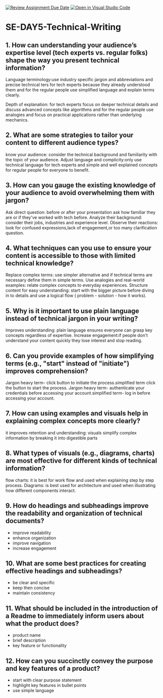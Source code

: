 [![Review Assignment Due Date](https://classroom.github.com/assets/deadline-readme-button-22041afd0340ce965d47ae6ef1cefeee28c7c493a6346c4f15d667ab976d596c.svg)](https://classroom.github.com/a/zsAR-pyY)
[![Open in Visual Studio Code](https://classroom.github.com/assets/open-in-vscode-2e0aaae1b6195c2367325f4f02e2d04e9abb55f0b24a779b69b11b9e10269abc.svg)](https://classroom.github.com/online_ide?assignment_repo_id=18482550&assignment_repo_type=AssignmentRepo)
# SE-DAY5-Technical-Writing
## 1. How can understanding your audience’s expertise level (tech experts vs. regular folks) shape the way you present technical information?
Language terminology:use industry specific jargon and abbreviations and precise technical ters for tech experts because they already understood them and for the regular people use simplified language and explain terms clearly.

Depth of explanation: for tech experts focus on deeper technical details and discuss advanced concepts like algorithms and for the regular people use analogies and focus on practical applications rather than underlying mechanics.
## 2. What are some strategies to tailor your content to different audience types?
know your audience: consider the technical background and familiarity with the topic of your audience.
Adjust language and complicity:only use technical language for tech experts and simple and well explained concepts for regular people for everyone to benefit.
## 3. How can you gauge the existing knowledge of your audience to avoid overwhelming them with jargon?
Ask direct question: before or after your presentation ask how familiar they are or if they've worked with tech before.
Analyze their background: consider their jobs, industries and experience level.
Observe their reactions: look for confused expressions,lack of engagement,or too many clarification question.
## 4. What techniques can you use to ensure your content is accessible to those with limited technical knowledge?
Replace complex terms: use simpler alternative and if technical terms are necessary define them in simple terms.
Use analogies and real-world examples: relate complex concepts to everyday experiences.
Structure content for easy understanding: start with the bigger picture before diving in to details and use a logical flow ( problem - solution - how it works).
## 5. Why is it important to use plain language instead of technical jargon in your writing?
Improves understanding: plain language ensures everyone can grasp key concepts regardless of expertise.
Increase engagement:if people don't understand your content quickly they lose interest and stop reading.
## 6. Can you provide examples of how simplifying terms (e.g., "start" instead of "initiate") improves comprehension?
Jargon heavy term- click button to initiate the process.simplified term click the button to start the process.
Jargon heavy term- authenticate your credentials before accessing your account.simplified term- log in before accessing your account.
## 7. How can using examples and visuals help in explaining complex concepts more clearly?
it improves retention and understanding: visuals simplify complex information by breaking it into digestible parts
## 8. What types of visuals (e.g., diagrams, charts) are most effective for different kinds of technical information?
flow charts: it is best for work flow and used when explaining step by step process.
Diagrams: is best used for architecture and used when illustrating how different components interact.
## 9. How do headings and subheadings improve the readability and organization of technical documents?
- improve readability
- enhance organization
- improve navigation
- increase engagement 
## 10. What are some best practices for creating effective headings and subheadings?
- be clear and specific
- keep then concise
- maintain consistency 
## 11. What should be included in the introduction of a Readme to immediately inform users about what the product does?
- product name
- brief description
- key feature or functionality 
## 12. How can you succinctly convey the purpose and key features of a product?
- start with clear purpose statement
- highlight key features in bullet points
- use simple language 
